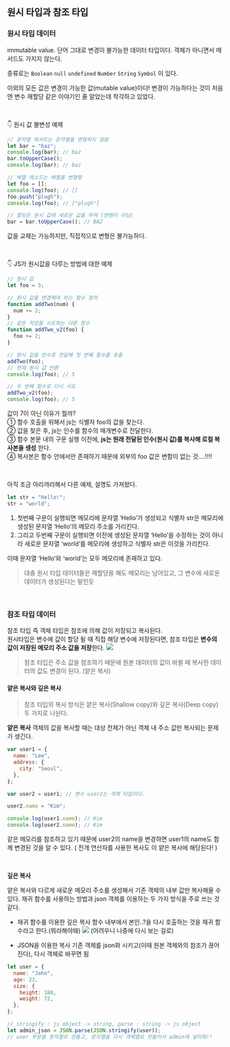 ## 원시 타입과 참조 타입

### 원시 타입 데이터

immutable value. 단어 그대로 변경이 불가능한 데이터 타입이다. 객체가 아니면서 메서드도 가지지 않는다.

종류로는 `Boolean` `null` `undefined` `Number` `String` `Symbol` 이 있다.

이외의 모든 값은 변경이 가능한 값(mutable value)이다!
변경이 가능하다는 것이 처음엔 변수 재할당 같은 이야기인 줄 알았는데 착각하고 있었다.

<br/>

👇 원시 값 불변성 예제

```js
// 문자열 메서드는 문자열을 변형하지 않음
let bar = "baz";
console.log(bar); // baz
bar.toUpperCase();
console.log(bar); // baz

// 배열 메소드는 배열을 변형함
let foo = [];
console.log(foo); // []
foo.push("plugh");
console.log(foo); // ["plugh"]

// 할당은 원시 값에 새로운 값을 부여 (변형이 아님)
bar = bar.toUpperCase(); // BAZ
```

값을 교체는 가능하지만, 직접적으로 변형은 불가능하다.

<br/>

👇 JS가 원시값을 다루는 방법에 대한 예제

```js
// 원시 값
let foo = 5;

// 원시 값을 변경해야 하는 함수 정의
function addTwo(num) {
  num += 2;
}
// 같은 작업을 시도하는 다른 함수
function addTwo_v2(foo) {
  foo += 2;
}

// 원시 값을 인수로 전달해 첫 번째 함수를 호출
addTwo(foo);
// 현재 원시 값 반환
console.log(foo); // 5

// 두 번째 함수로 다시 시도
addTwo_v2(foo);
console.log(foo); // 5
```

값이 7이 아닌 이유가 뭘까? <br/>
① 함수 호출을 위해서 js는 식별자 foo의 값을 찾는다. <br/>
② 값을 찾은 후, js는 인수를 함수의 매개변수로 전달한다. <br/>
③ 함수 본문 내의 구문 실행 이전에, **js는 원래 전달된 인수(원시 값)를 복사해 로컬 복사본을 생성** 한다. <br/>
④ 복사본은 함수 안에서만 존재하기 때문에 외부의 foo 값은 변함이 없는 것....!!!!

<br/>

아직 조금 아리까리해서 다른 예제, 설명도 가져왔다.

```js
let str = "Hello!";
str = "world";
```

1. 첫번째 구문이 실행되면 메모리에 문자열 ‘Hello’가 생성되고 식별자 str은 메모리에 생성된 문자열 ‘Hello’의 메모리 주소를 가리킨다.
2. 그리고 두번째 구문이 실행되면 이전에 생성된 문자열 ‘Hello’을 수정하는 것이 아니라 새로운 문자열 ‘world’를 메모리에 생성하고 식별자 str은 이것을 가리킨다.

이때 문자열 ‘Hello’와 ‘world’는 모두 메모리에 존재하고 있다.

> 대충 원시 타입 데이터들은 재할당을 해도 메모리는 남아있고, 그 변수에 새로운 데이터가 생성된다는 말인듯

<br/>

### 참조 타입 데이터

참조 타입 즉 객체 타입은 참조에 의해 값이 저장되고 복사된다. <br/>
원시타입은 변수에 값이 할당 될 때 직접 해당 변수에 저장된다면, 참조 타입은 **변수의 값이 저장된 메모리 주소 값을 저장**한다.
![](https://velog.velcdn.com/images/chaehe_3210/post/17fecf40-6e09-4e8d-8e99-4ec97f7be96c/image.png)

> 참조 타입은 주소 값을 참조하기 때문에 원본 데이터의 값이 바뀔 때 복사한 데이터의 값도 변경이 된다. (얕은 복사)

#### 얕은 복사와 깊은 복사

> 참조 타입의 복사 방식은 얕은 복사(Shallow copy)와 깊은 복사(Deep copy) 두 가지로 나뉜다.

**얕은 복사**
객체의 값을 복사할 때는 대상 전체가 아닌 객체 내 주소 값만 복사되는 문제가 생긴다.

```js
var user1 = {
  name: "Lee",
  address: {
    city: "Seoul",
  },
};

var user2 = user1; // 변수 user2는 객체 타입이다.

user2.name = "Kim";

console.log(user1.name); // Kim
console.log(user2.name); // Kim
```

같은 메모리를 참조하고 있기 때문에 user2의 name을 변경하면 user1의 name도 함께 변경된 것을 알 수 있다. ( 전개 연산자를 사용한 복사도 이 얕은 복사에 해당된다! )

<br/>

**깊은 복사**

얕은 복사와 다르게 새로운 메모리 주소를 생성해서 기존 객체의 내부 값만 복사해올 수 있다. 재귀 함수를 사용하는 방법과 json 객체를 이용하는 두 가지 방식을 주로 쓰는 것 같다.

- 재귀 함수를 이용한 깊은 복사
  함수 내부에서 본인..?을 다시 호출하는 것을 재귀 함수라고 한다.(뭐라해야돼)
  ![](https://velog.velcdn.com/images/chaehe_3210/post/74c5e05c-195c-4adf-b40f-fd1f676d6e3f/image.png)
  (어려우니 나중에 다시 보는 걸로)

- JSON을 이용한 복사
  기존 객체를 json화 시키고(이때 원본 객체와의 참조가 끊어진다), 다시 객체로 바꾸면 됨

```js
let user = {
  name: "John",
  age: 23,
  size: {
    height: 180,
    weight: 72,
  },
};

// stringify : js object -> string, parse : string -> js object
let admin_json = JSON.parse(JSON.stringify(user));
// user 부분을 문자열로 만들고, 문자열을 다시 객체열로 만들어서 admin에 넣어줘!!
```
